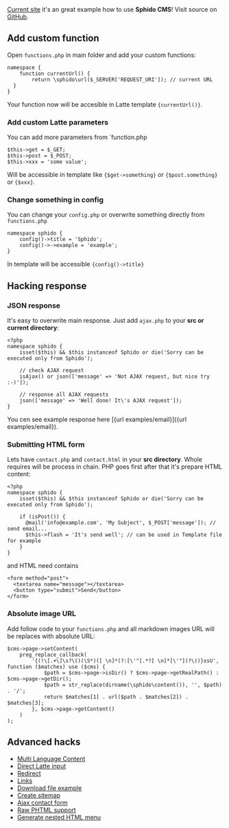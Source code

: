 <!--
id: how-to
title: Example how to hack/customize Sphido CMS
menu: Examples
order: 5
-->

<div class="alert alert-info">
	<a href="{url}">Current site</a> it's an great example
	how to use <strong>Sphido CMS</strong>! Visit source on
	<a href="https://github.com/OzzyCzech/sphido/tree/master/public" target="_blank">GitHub</a>.
</div>

## Add custom function

Open `functions.php` in main folder and add your custom functions:

	namespace {
		function currentUrl() {
			return \sphido\url($_SERVER['REQUEST_URI']); // current URL
	  }
	}

Your function now will be accesible in Latte template `{currentUrl()}`.

### Add custom Latte parameters

You can add more parameters from `function.php

    $this->get = $_GET;
    $this->post = $_POST;
    $this->xxx = 'some value';

Will be accessible in template like `{$get->something}` or `{$post.something}` or `{$xxx}`.

### Change something in config

You can change your `config.php` or overwrite something directly from `functions.php`

	namespace sphido {
		config()->title = 'Sphido';
		config()->->example = 'example';
	}
	
In template will be accessible `{config()->title}`

## Hacking response

### JSON response

It's easy to overwrite main response. Just add `ajax.php` to your **src or current directory**:

	<?php
	namespace sphido {
		isset($this) && $this instanceof Sphido or die('Sorry can be executed only from Sphido');
	
		// check AJAX request
		isAjax() or json(['message' => 'Not AJAX request, but nice try :-)']);
	
		// response all AJAX requests
		json(['message' => 'Well done! It\'s AJAX request']);
	}

You cen see example response here [{url examples/email}]({url examples/email}).

### Submitting HTML form

Lets have `contact.php` and `contact.html` in your **src directory**. Whole requires will be process in chain.
PHP goes first after that it's prepare HTML content:

	<?php
	namespace sphido {
		isset($this) && $this instanceof Sphido or die('Sorry can be executed only from Sphido');
	
		if (isPost()) {
		  @mail('info@example.com', 'My Subject', $_POST['message']); // send email...
		  $this->flash = 'It's send well'; // can be used in Template file for example
		}
	}

and HTML need contains

    <form method="post">
      <textarea name="message"></textarea>
      <button type="submit">Send</button>
    </form>

### Absolute image URL

Add follow code to your `functions.php` and all markdown images URL will be replaces with absolute URL:

	$cms->page->setContent(
		preg_replace_callback(
			'{(!\[.+\]\s?\()(\S*)([ \n]*(?:[\'"].*?[ \n]*[\'"])?\))}xsU', function ($matches) use ($cms) {
				$path = $cms->page->isDir() ? $cms->page->getRealPath() : $cms->page->getDir();
				$path = str_replace(dirname(\sphido\content()), '', $path) . '/';
				return $matches[1] . url($path . $matches[2]) . $matches[3];
			}, $cms->page->getContent()
		)
	);

## Advanced hacks

- [Multi Language Content](/examples/multi-language)
- [Direct Latte input](/examples/latte)
- [Redirect](/examples/redirect)
- [Links](/examples/links)
- [Download file example](/examples/download)
- [Create sitemap](/examples/sitemap)
- [Ajax contact form](/examples/email)
- [Raw PHTML support](/examples/phtml)
- [Generate nested HTML menu](/examples/menu)

